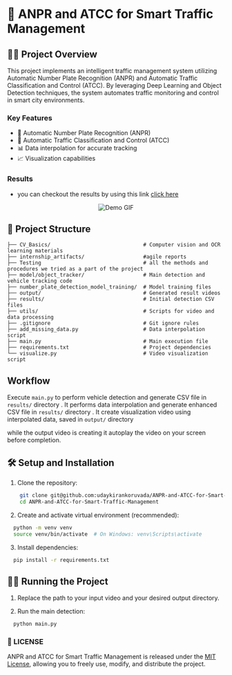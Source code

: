 # 🚦 ANPR and ATCC for Smart Traffic Management

## 🧑‍💻 Project Overview
This project implements an intelligent traffic management system utilizing Automatic Number Plate Recognition (ANPR) and Automatic Traffic Classification and Control (ATCC). By leveraging Deep Learning and Object Detection techniques, the system automates traffic monitoring and control in smart city environments.

### Key Features
- 📝 Automatic Number Plate Recognition (ANPR)
- 🚦 Automatic Traffic Classification and Control (ATCC)
- 📊 Data interpolation for accurate tracking
- 📈 Visualization capabilities

### Results
- you can checkout the results by using this link [click here](https://drive.google.com/file/d/1ZrEksJ87AzWtnCYuIVE8WAEb3p6m1VFQ/view?usp=sharing)


<p align="center">
  <img src="output/main.gif" alt="Demo GIF" />
</p>

## 📂 Project Structure
```
├── CV_Basics/                              # Computer vision and OCR learning materials
├── internship_artifacts/                   #agile reports
├── Testing                                 # all the methods and procedures we tried as a part of the project
├── model/object_tracker/                   # Main detection and vehicle tracking code
├── number_plate_detection_model_training/  # Model training files
├── output/                                 # Generated result videos
├── results/                                # Initial detection CSV files
├── utils/                                  # Scripts for video and data processing
├── .gitignore                              # Git ignore rules
├── add_missing_data.py                     # Data interpolation script
├── main.py                                 # Main execution file
├── requirements.txt                        # Project dependencies
└── visualize.py                            # Video visualization script
```

##  Workflow
Execute `main.py` to perform vehicle detection and generate CSV file in `results/` directory .
 It performs data interpolation and generate enhanced CSV file in `results/` directory
. It create visualization video using interpolated data, saved in `output/` directory


while the output video is creating it autoplay the video on your screen before completion.

## 🛠️ Setup and Installation
1. Clone the repository:
```bash
    git clone git@github.com:udaykirankoruvada/ANPR-and-ATCC-for-Smart-Traffic-Management.git
    cd ANPR-and-ATCC-for-Smart-Traffic-Management
```

2. Create and activate virtual environment (recommended):
```bash
  python -m venv venv
  source venv/bin/activate  # On Windows: venv\Scripts\activate
```

3. Install dependencies:
```bash
  pip install -r requirements.txt
```


## 🏃‍♀️ Running the Project


1. Replace the path to your input video and your desired output directory.

2. Run the main detection:
```bash
  python main.py
```

### 🪪 LICENSE 
ANPR and ATCC for Smart Traffic Management is released under the [MIT License](LICENSE), allowing you to freely use, modify, and distribute the project.

